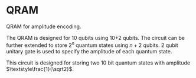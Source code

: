 # QRAM
QRAM for amplitude encoding.

The QRAM is designed for 10 qubits using 10+2 qubits. The circuit
can be further extended to store $2^{n}$  quantum states using 
$n+2$ qubits. 2 qubit unitary gate is used to specify the amplitude
of each quantum state.

This circuit is designed for storing two 10 bit quantum states  with amplitude
 $\textstyle\frac{1}{\sqrt2}$.

